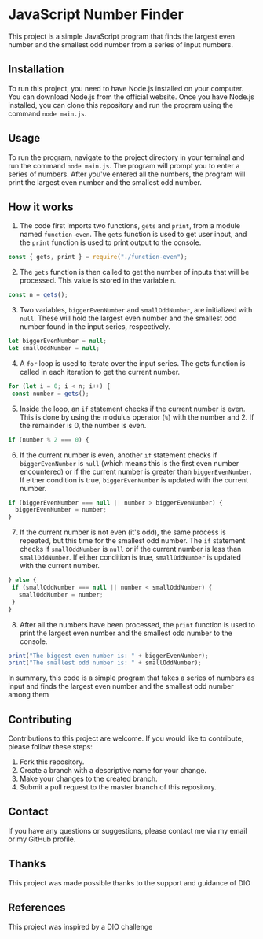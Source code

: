 # JavaScript Number Finder

This project is a simple JavaScript program that finds the largest even number and the smallest odd number from a series of input numbers.

## Installation

To run this project, you need to have Node.js installed on your computer. You can download Node.js from the official website. Once you have Node.js installed, you can clone this repository and run the program using the command `node main.js`.

## Usage

To run the program, navigate to the project directory in your terminal and run the command `node main.js`. The program will prompt you to enter a series of numbers. After you've entered all the numbers, the program will print the largest even number and the smallest odd number.

## How it works

1. The code first imports two functions, `gets` and `print`, from a module named `function-even`. The `gets` function is used to get user input, and the `print` function is used to print output to the console.

```javascript
const { gets, print } = require("./function-even");
```

2. The `gets` function is then called to get the number of inputs that will be processed. This value is stored in the variable `n`.

```javascript
const n = gets();
```

3. Two variables, `biggerEvenNumber` and `smallOddNumber`, are initialized with `null`. These will hold the largest even number and the smallest odd number found in the input series, respectively.

```javascript
let biggerEvenNumber = null;
let smallOddNumber = null;
```

4. A `for` loop is used to iterate over the input series. The gets function is called in each iteration to get the current number.

```javascript
for (let i = 0; i < n; i++) {
 const number = gets();
```

5. Inside the loop, an `if` statement checks if the current number is even. This is done by using the modulus operator (`%`) with the number and 2. If the remainder is 0, the number is even.

```javascript
if (number % 2 === 0) {
```

6. If the current number is even, another `if` statement checks if `biggerEvenNumber` is `null` (which means this is the first even number encountered) or if the current number is greater than `biggerEvenNumber`. If either condition is true, `biggerEvenNumber` is updated with the current number.

```javascript
if (biggerEvenNumber === null || number > biggerEvenNumber) {
  biggerEvenNumber = number;
}
```

7. If the current number is not even (it's odd), the same process is repeated, but this time for the smallest odd number. The `if` statement checks if `smallOddNumber` is `null` or if the current number is less than `smallOddNumber`. If either condition is true, `smallOddNumber` is updated with the current number.

```javascript
} else {
 if (smallOddNumber === null || number < smallOddNumber) {
   smallOddNumber = number;
 }
}
```

8. After all the numbers have been processed, the `print` function is used to print the largest even number and the smallest odd number to the console.

```javascript
print("The biggest even number is: " + biggerEvenNumber);
print("The smallest odd number is: " + smallOddNumber);
```

In summary, this code is a simple program that takes a series of numbers as input and finds the largest even number and the smallest odd number among them

## Contributing

Contributions to this project are welcome. If you would like to contribute, please follow these steps:

1. Fork this repository.
2. Create a branch with a descriptive name for your change.
3. Make your changes to the created branch.
4. Submit a pull request to the master branch of this repository.

## Contact

If you have any questions or suggestions, please contact me via my email or my GitHub profile.

## Thanks

This project was made possible thanks to the support and guidance of DIO

## References

This project was inspired by a DIO challenge
